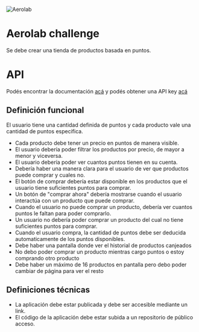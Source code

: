 ![Aerolab](./src/assets/logo.svg 'Aerolab')

# Aerolab challenge

Se debe crear una tienda de productos basada en puntos.

# API

Podés encontrar la documentación [acá](https://aerolabchallenge.docs.apiary.io/) y podés obtener una API key [acá](https://aerolab.co/coding-challenge)

## Definición funcional

El usuario tiene una cantidad definida de puntos y cada producto vale una cantidad de puntos especifica.

- Cada producto debe tener un precio en puntos de manera visible.
- El usuario debería poder filtrar los productos por precio, de mayor a menor y viceversa.
- El usuario debería poder ver cuantos puntos tienen en su cuenta.
- Debería haber una manera clara para el usuario de ver que productos puede comprar y cuales no.
- El botón de comprar debería estar disponible en los productos que el usuario tiene suficientes puntos para comprar.
- Un botón de "comprar ahora" debería mostrarse cuando el usuario interactúa con un producto que puede comprar.
- Cuando el usuario no puede comprar un producto, debería ver cuantos puntos le faltan para poder comprarlo.
- Un usuario no debería poder comprar un producto del cual no tiene suficientes puntos para comprar.
- Cuando el usuario compra, la cantidad de puntos debe ser deducida automaticamente de los puntos disponibles.
- Debe haber una pantalla donde ver el historial de productos canjeados
- No debo poder comprar un producto mientras cargo puntos o estoy comprando otro producto
- Debe haber un máximo de 16 productos en pantalla pero debo poder cambiar de página para ver el resto

## Definiciones técnicas

- La aplicación debe estar publicada y debe ser accesible mediante un link.
- El código de la aplicación debe estar subida a un repositorio de público acceso.
